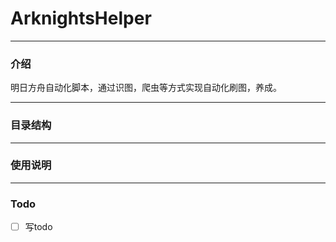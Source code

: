 
# ArknightsHelper
____
### 介绍  
明日方舟自动化脚本，通过识图，爬虫等方式实现自动化刷图，养成。

____
### 目录结构

____
### 使用说明

____
### Todo
- [ ] 写todo

